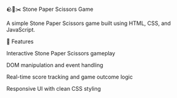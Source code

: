 🪨📄✂️ Stone Paper Scissors Game

A simple Stone Paper Scissors game built using HTML, CSS, and  JavaScript.

🚀 Features

Interactive Stone Paper Scissors gameplay

DOM manipulation and event handling

Real-time score tracking and game outcome logic

Responsive UI with clean CSS styling
